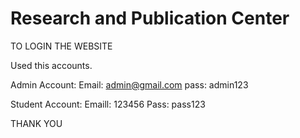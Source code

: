 # Research and Publication Center

TO LOGIN THE WEBSITE

Used this accounts.

Admin Account:
Email: admin@gmail.com
pass: admin123

Student Account:
Emaill: 123456
Pass: pass123

THANK YOU

